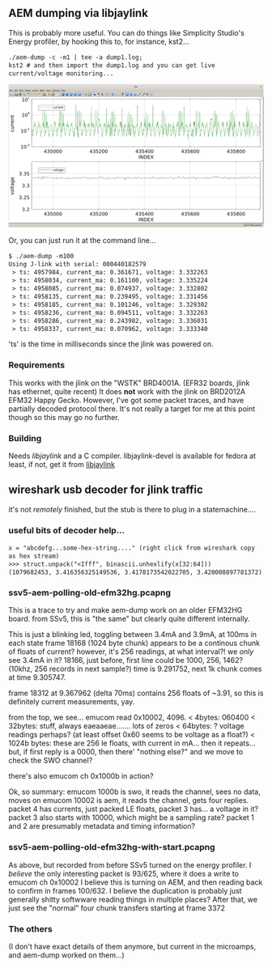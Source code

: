 ## AEM dumping via libjaylink

This is probably more useful.  You can do things like Simplicity Studio's
Energy profiler, by hooking this to, for instance, kst2...

```
./aem-dump -c -m1 | tee -a dump1.log;
kst2 # and then import the dump1.log and you can get live current/voltage monitoring...
```
![kst2-screenshot](kst-screengrab.png)

Or, you can just run it at the command line...

```
$ ./aem-dump -m100
Using J-link with serial: 000440182579
 > ts: 4957984, current_ma: 0.361671, voltage: 3.332263
 > ts: 4958034, current_ma: 0.161100, voltage: 3.335224
 > ts: 4958085, current_ma: 0.074937, voltage: 3.332802
 > ts: 4958135, current_ma: 0.239495, voltage: 3.331456
 > ts: 4958185, current_ma: 0.101246, voltage: 3.329302
 > ts: 4958236, current_ma: 0.094511, voltage: 3.332263
 > ts: 4958286, current_ma: 0.243982, voltage: 3.336031
 > ts: 4958337, current_ma: 0.070962, voltage: 3.333340
```

'ts' is the time in milliseconds since the jlink was powered on.

### Requirements
This works with the jlink on the "WSTK" BRD4001A. (EFR32 boards, jlink has ethernet, quite recent)
It does **not** work with the jlink on BRD2012A EFM32 Happy Gecko.  However, I've got some packet traces,
and have partially decoded protocol there.  It's not really a target for me at this point though
so this may go no further.

### Building
Needs *libjaylink* and a C compiler.
libjaylink-devel is available for fedora at least, if not, get it from [libjaylink](https://gitlab.zapb.de/libjaylink/libjaylink)

## wireshark usb decoder for jlink traffic

it's not _remotely_ finished, but the stub is there to plug in a statemachine....

### useful bits of decoder help...
```
x = "abcdefg...some-hex-string...." (right click from wireshark copy as hex stream)
>>> struct.unpack("<Ifff", binascii.unhexlify(x[32:64]))
(1079682453, 3.416356325149536, 3.4178173542022705, 3.420008897781372)

```

### ssv5-aem-polling-old-efm32hg.pcapng
This is a trace to try and make aem-dump work on an older EFM32HG board.
from SSv5, this is "the same" but clearly quite different internally.

This is just a blinking led, toggling between 3.4mA and 3.9mA, at 100ms in each state
frame 18168 (1024 byte chunk) appears to be a continous chunk of floats of current?
however, it's 256 readings, at what interval?! we _only_ see 3.4mA in it?
18166, just before, first line could be 1000, 256, 1462?  (10khz, 256 records in next sample?)
time is 9.291752, next 1k chunk comes at time 9.305747. 

frame 18312 at 9.367962 (delta 70ms) contains 256 floats of ~3.91, so this is definitely 
current measurements, yay.


from the top, we see...
emucom read 0x10002, 4096.
< 4bytes: 060400
< 32bytes: stuff, always eaeaaeae....... lots of zeros
< 64bytes: ? voltage readings perhaps? (at least offset 0x60 seems to be voltage as a float?)
< 1024b bytes: these are 256 le floats, with current in mA...
then it repeats...
but, if first reply is a 0000, then there' "nothing else?"
and we move to check the SWO channel?

there's also emucom ch 0x1000b in action?


Ok, so summary:
emucom 1000b is swo, it reads the channel, sees no data, moves on
emucom 10002 is aem, it reads the channel, gets four replies.
packet 4 has currents, just packed LE floats, packet 3 has... a voltage in it?
packet 3 also starts with 10000, which might be a sampling rate?
packet 1 and 2 are presumably metadata and timing information?

### ssv5-aem-polling-old-efm32hg-with-start.pcapng
As above, but recorded from before SSv5 turned on the energy profiler.
I _believe_ the only interesting packet is 93/625, where it does a write to emucom ch 0x10002
I believe this is turning on AEM, and then reading back to confirm in frames 100/632.
I believe the duplication is probably just generally shitty softwware reading things in multiple places?
After that, we just see the "normal" four chunk transfers starting at frame 3372

### The others
(I don't have exact details of them anymore, but current in the microamps, and aem-dump worked on them...)